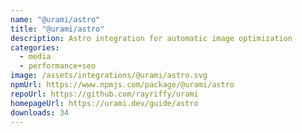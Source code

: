 ```yaml
---
name: "@urami/astro"
title: "@urami/astro"
description: Astro integration for automatic image optimization
categories:
  - media
  - performance+seo
image: /assets/integrations/@urami/astro.svg
npmUrl: https://www.npmjs.com/package/@urami/astro
repoUrl: https://github.com/rayriffy/urami
homepageUrl: https://urami.dev/guide/astro
downloads: 34
---
```

